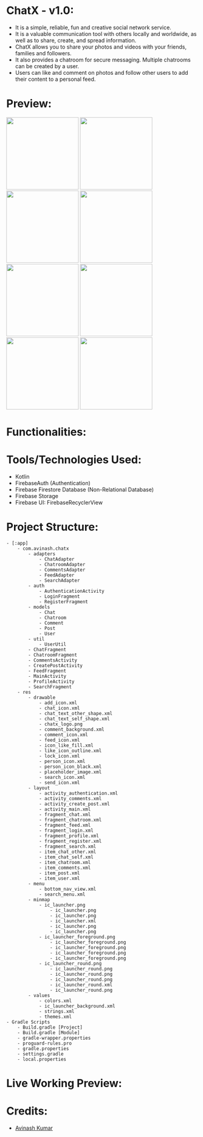 # ChatX - v1.0:

- It is a simple, reliable, fun and creative social network service.
- It is a valuable communication tool with others locally and worldwide, as well as to share, create, and spread information.
- ChatX allows you to share your photos and videos with your friends, families and followers.
- It also provides a chatroom for secure messaging. Multiple chatrooms can be created by a user.
- Users can like and comment on photos and follow other users to add their content to a personal feed.

# Preview:

<p float="left">
  <img src="preview/1.jpeg" width="190" />
  <img src="preview/2.jpeg" width="190" /> 
  <img src="preview/3.jpeg" width="190" />
  <img src="preview/4.jpeg" width="190" />
  <img src="preview/5.jpeg" width="190" />
  <img src="preview/6.jpeg" width="190" />
  <img src="preview/7.jpeg" width="190" />
  <img src="preview/8.jpeg" width="190" />
</p>

# Functionalities:

# Tools/Technologies Used:

- Kotlin
- FirebaseAuth (Authentication)
- Firebase Firestore Database (Non-Relational Database)
- Firebase Storage
- Firebase UI: FirebaseRecyclerView

# Project Structure:

```structure
- [:app]
    - com.avinash.chatx
        - adapters
            - ChatAdapter
            - ChatroomAdapter
            - CommentsAdapter
            - FeedAdapter
            - SearchAdapter
        - auth
            - AuthenticationActivity
            - LoginFragment
            - RegisterFragment
        - models
            - Chat
            - Chatroom
            - Comment
            - Post
            - User
        - util
            - UserUtil
        - ChatFragment
        - ChatroomFragment
        - CommentsActivity
        - CreatePostActivity
        - FeedFragment
        - MainActivity
        - ProfileActivity
        - SearchFragment
    - res
        - drawable
            - add_icon.xml
            - chat_icon.xml
            - chat_text_other_shape.xml
            - chat_text_self_shape.xml
            - chatx_logo.png
            - comment_background.xml
            - comment_icon.xml
            - feed_icon.xml
            - icon_like_fill.xml
            - like_icon_outline.xml
            - lock_icon.xml
            - person_icon.xml
            - person_icon_black.xml
            - placeholder_image.xml
            - search_icon.xml
            - send_icon.xml
        - layout
            - activity_authentication.xml
            - activity_comments.xml
            - activity_create_post.xml
            - activity_main.xml
            - fragment_chat.xml
            - fragment_chatroom.xml
            - fragment_feed.xml
            - fragment_login.xml
            - fragment_profile.xml
            - fragment_register.xml
            - fragment_search.xml
            - item_chat_other.xml
            - item_chat_self.xml
            - item_chatroom.xml
            - item_comments.xml
            - item_post.xml
            - item_user.xml
        - menu
            - bottom_nav_view.xml
            - search_menu.xml
        - minmap
            - ic_launcher.png
                - ic_launcher.png
                - ic_launcher.png
                - ic_launcher.xml
                - ic_launcher.png
                - ic_launcher.png
            - ic_launcher_foreground.png
                - ic_launcher_foreground.png
                - ic_launcher_foreground.png
                - ic_launcher_foreground.png
                - ic_launcher_foreground.png
            - ic_launcher_round.png
                - ic_launcher_round.png
                - ic_launcher_round.png
                - ic_launcher_round.png
                - ic_launcher_round.xml
                - ic_launcher_round.png
        - values
            - colors.xml
            - ic_launcher_background.xml
            - strings.xml
            - themes.xml
- Gradle Scripts
    - Build.gradle [Project]
    - Build.gradle [Module]
    - gradle-wrapper.properties
    - proguard-rules.pro
    - gradle.properties
    - settings.gradle
    - local.properties
```

# Live Working Preview:

# Credits:

- [Avinash Kumar](https://github.com/avinashbest)
